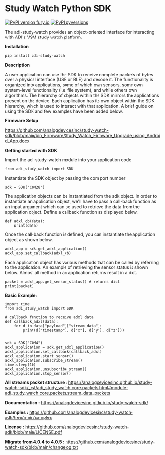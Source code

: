 # Study Watch Python SDK
[![PyPI version fury.io](https://badge.fury.io/py/adi-study-watch.svg)](https://pypi.python.org/pypi/adi-study-watch/) [![PyPI pyversions](https://img.shields.io/pypi/pyversions/adi-study-watch.svg)](https://pypi.python.org/pypi/adi-study-watch/)

The adi-study-watch provides an object-oriented interface for interacting with ADI's VSM study watch platform.

**Installation**

    pip install adi-study-watch

**Description**

A user application can use the SDK to receive complete packets of bytes over a physical interface (USB or BLE) and
decode it. The functionality is organized into applications, some of which own sensors, some own system-level
functionality (i.e. file system), and while others own algorithms. The hierarchy of objects within the SDK mirrors the
applications present on the device. Each application has its own object within the SDK hierarchy, which is used to
interact with that application. A brief guide on using the SDK and few examples have been added below.

**Firmware Setup**

https://github.com/analogdevicesinc/study-watch-sdk/blob/main/bin_Firmware/Study_Watch_Firmware_Upgrade_using_Android_App.docx

**Getting started with SDK**

Import the adi-study-watch module into your application code

    from adi_study_watch import SDK

Instantiate the SDK object by passing the com port number

    sdk = SDK('COM28')

The application objects can be instantiated from the sdk object. In order to instantiate an application object, we'll
have to pass a call-back function as an input argument which can be used to retrieve the data from the application
object. Define a callback function as displayed below.

    def adxl_cb(data):
        print(data)

Once the call-back function is defined, you can instantiate the application object as shown below.

    adxl_app = sdk.get_adxl_application()
    adxl_app.set_callback(adxl_cb)

Each application object has various methods that can be called by referring to the application. An example of retrieving
the sensor status is shown below. Almost all method in an application returns result in a dict.

    packet = adxl_app.get_sensor_status() # returns dict
    print(packet)

**Basic Example:**

    import time
    from adi_study_watch import SDK
    
    # callback function to receive adxl data
    def callback_adxl(data):
        for d in data["payload"]["stream_data"]:
            print(d["timestamp"], d["x"], d["y"], d["z"]))


    sdk = SDK("COM4")
    adxl_application = sdk.get_adxl_application()
    adxl_application.set_callback(callback_adxl)
    adxl_application.start_sensor()
    adxl_application.subscribe_stream()
    time.sleep(10)
    adxl_application.unsubscribe_stream()
    adxl_application.stop_sensor()

**All streams packet structure :**
https://analogdevicesinc.github.io/study-watch-sdk/_rst/adi_study_watch.core.packets.html#module-adi_study_watch.core.packets.stream_data_packets

**Documentation :**
https://analogdevicesinc.github.io/study-watch-sdk/

**Examples :**
https://github.com/analogdevicesinc/study-watch-sdk/tree/main/samples

**License :**
https://github.com/analogdevicesinc/study-watch-sdk/blob/main/LICENSE.pdf


**Migrate from 4.0.4 to 4.0.5 :**
https://github.com/analogdevicesinc/study-watch-sdk/blob/main/changelog.txt
